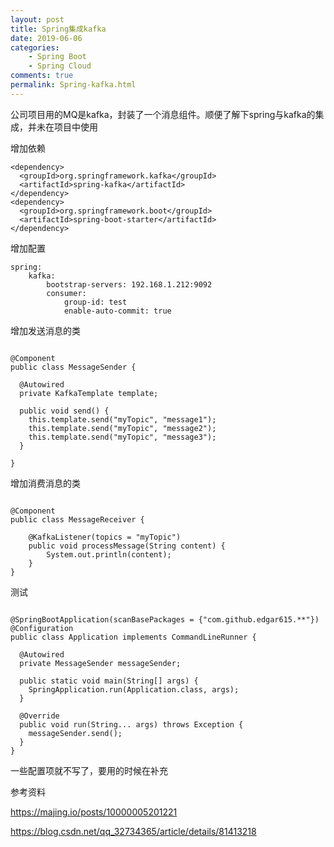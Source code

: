 ```yaml
---
layout: post
title: Spring集成kafka
date: 2019-06-06
categories:
    - Spring Boot
    - Spring Cloud
comments: true
permalink: Spring-kafka.html
---
```


公司项目用的MQ是kafka，封装了一个消息组件。顺便了解下spring与kafka的集成，并未在项目中使用

增加依赖

```
<dependency>
  <groupId>org.springframework.kafka</groupId>
  <artifactId>spring-kafka</artifactId>
</dependency>
<dependency>
  <groupId>org.springframework.boot</groupId>
  <artifactId>spring-boot-starter</artifactId>
</dependency>
```

增加配置
```
spring:
    kafka:
        bootstrap-servers: 192.168.1.212:9092
        consumer:
            group-id: test
            enable-auto-commit: true
```

增加发送消息的类
<pre class="line-numbers "><code class="language-java">
@Component
public class MessageSender {

  @Autowired
  private KafkaTemplate template;

  public void send() {
    this.template.send("myTopic", "message1");
    this.template.send("myTopic", "message2");
    this.template.send("myTopic", "message3");
  }

}
</code></pre>

增加消费消息的类
<pre class="line-numbers "><code class="language-java">
@Component
public class MessageReceiver {

	@KafkaListener(topics = "myTopic")
	public void processMessage(String content) {
		System.out.println(content);
	}
}
</code></pre>

测试
<pre class="line-numbers "><code class="language-java">
@SpringBootApplication(scanBasePackages = {"com.github.edgar615.**"})
@Configuration
public class Application implements CommandLineRunner {

  @Autowired
  private MessageSender messageSender;

  public static void main(String[] args) {
    SpringApplication.run(Application.class, args);
  }

  @Override
  public void run(String... args) throws Exception {
    messageSender.send();
  }
}
</code></pre>

一些配置项就不写了，要用的时候在补充

参考资料

https://majing.io/posts/10000005201221

https://blog.csdn.net/qq_32734365/article/details/81413218